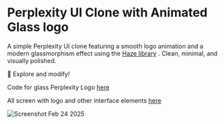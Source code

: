 
# Perplexity UI Clone with Animated Glass logo

A simple Perplexity UI clone featuring a smooth logo animation and a modern glassmorphism effect using the  [Haze library](https://chrisbanes.github.io/haze) . Clean, minimal, and visually polished.

🚀 Explore and modify!

Code for glass Perplexity Logo [here](https://github.com/rmnkhr/perplexity_ui_experiment/blob/main/app/src/main/java/com/example/perplexity/Logo.kt)

All screen with logo and other interface elements [here](https://github.com/rmnkhr/perplexity_ui_experiment/blob/main/app/src/main/java/com/example/perplexity/PerplexityScreen.kt)


![Screenshot Feb 24 2025](https://github.com/user-attachments/assets/8d3b84f6-89d6-4452-974c-f03ad1c3a15b)
